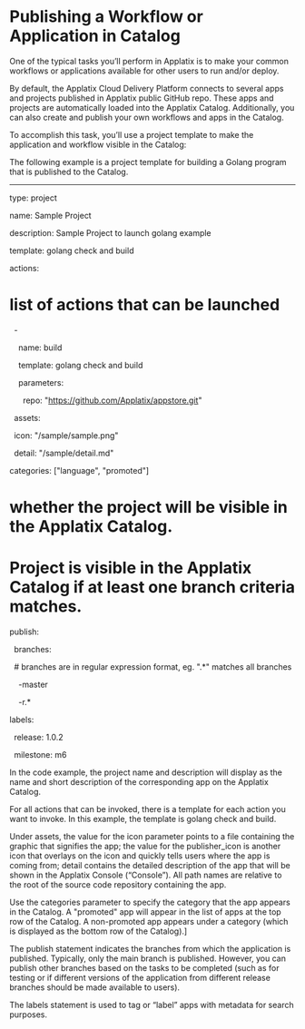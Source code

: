 # Publishing a Workflow or Application in Catalog

One of the typical tasks you’ll perform in Applatix is to make your common workflows or applications available for other users to run and/or deploy.

By default, the Applatix Cloud Delivery Platform connects to several apps and projects published in Applatix public GitHub repo. These apps and projects are automatically loaded into the Applatix Catalog. Additionally, you can also create and publish your own workflows and apps in the Catalog.

To accomplish this task, you’ll use a project template to make the application and workflow visible in the Catalog:

The following example is a project template for building a Golang program that is published to the Catalog.

<div xmlns="">

---

type: project

name: Sample Project

description: Sample Project to launch golang example

template: golang check and build

actions:

# list of actions that can be launched

  -

    name: build

    template: golang check and build

    parameters:

      repo: "https://github.com/Applatix/appstore.git"

  assets:

  icon: "/sample/sample.png"

  detail: "/sample/detail.md" 

categories: ["language", "promoted"]

# whether the project will be visible in the Applatix Catalog.

# Project is visible in the Applatix Catalog if at least one branch criteria matches.

publish:

  branches:

  # branches are in regular expression format, eg. ".*" matches all branches 

    -master

    -r.*

labels:

  release: 1.0.2

  milestone: m6

</div>

In the code example, the project name and description will display as the name and short description of the corresponding app on the Applatix Catalog.

For all actions that can be invoked, there is a template for each action you want to invoke. In this example, the template is golang check and build.

Under assets, the value for the icon parameter points to a file containing the graphic that signifies the app; the value for the publisher_icon is another icon that overlays on the icon and quickly tells users where the app is coming from; detail contains the detailed description of the app that will be shown in the Applatix Console (“Console”). All path names are relative to the root of the source code repository containing the app.

Use the categories parameter to specify the category that the app appears in the Catalog. A "promoted" app will appear in the list of apps at the top row of the Catalog. A non-promoted app appears under a category (which is displayed as the bottom row of the Catalog).]

The publish statement indicates the branches from which the application is published. Typically, only the main branch is published. However, you can publish other branches based on the tasks to be completed (such as for testing or if different versions of the application from different release branches should be made available to users).

The labels statement is used to tag or “label” apps with metadata for search purposes.